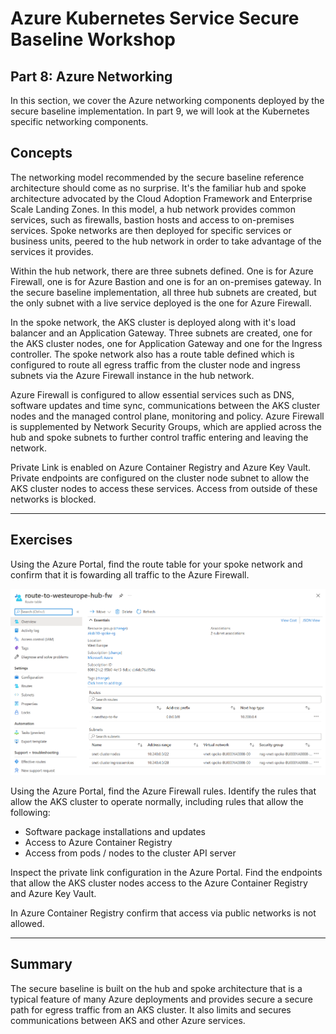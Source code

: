 # Azure Kubernetes Service Secure Baseline Workshop

## Part 8: Azure Networking

In this section, we cover the Azure networking components deployed by the secure baseline implementation. In part 9, we will look at the Kubernetes specific networking components.

## Concepts

The networking model recommended by the secure baseline reference architecture should come as no surprise. It's the familiar hub and spoke architecture advocated by the Cloud Adoption Framework and Enterprise Scale Landing Zones. In this model, a hub network provides common services, such as firewalls, bastion hosts and access to on-premises services. Spoke networks are then deployed for specific services or business units, peered to the hub network in order to take advantage of the services it provides.

Within the hub network, there are three subnets defined. One is for Azure Firewall, one is for Azure Bastion and one is for an on-premises gateway. In the secure baseline implementation, all three hub subnets are created, but the only subnet with a live service deployed is the one for Azure Firewall.

In the spoke network, the AKS cluster is deployed along with it's load balancer and an Application Gateway. Three subnets are created, one for the AKS cluster nodes, one for Application Gateway and one for the Ingress controller. The spoke network also has a route table defined which is configured to route all egress traffic from the cluster node and ingress subnets via the Azure Firewall instance in the hub network.

Azure Firewall is configured to allow essential services such as DNS, software updates and time sync, communications between the AKS cluster nodes and the managed control plane, monitoring and policy. Azure Firewall is supplemented by Network Security Groups, which are applied across the hub and spoke subnets to further control traffic entering and leaving the network.

Private Link is enabled on Azure Container Registry and Azure Key Vault. Private endpoints are configured on the cluster node subnet to allow the AKS cluster nodes to access these services. Access from outside of these networks is blocked.

---

## Exercises

Using the Azure Portal, find the route table for your spoke network and confirm that it is fowarding all traffic to the Azure Firewall.

![Screen shot of the Azure Portal showing the route table](images/08-routes.png)

Using the Azure Portal, find the Azure Firewall rules. Identify the rules that allow the AKS cluster to operate normally, including rules that allow the following:

- Software package installations and updates
- Access to Azure Container Registry
- Access from pods / nodes to the cluster API server

Inspect the private link configuration in the Azure Portal. Find the endpoints that allow the AKS cluster nodes access to the Azure Container Registry and Azure Key Vault.

In Azure Container Registry confirm that access via public networks is not allowed.

---

## Summary

The secure baseline is built on the hub and spoke architecture that is a typical feature of many Azure deployments and provides secure a secure path for egress traffic from an AKS cluster. It also limits and secures communications between AKS and other Azure services.
